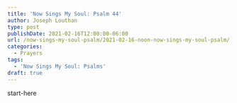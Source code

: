 ```yaml
---
title: 'Now Sings My Soul: Psalm 44'
author: Joseph Louthan
type: post
publishDate: 2021-02-16T12:00:00-06:00
url: /now-sings-my-soul-psalm/2021-02-16-noon-now-sings-my-soul-psalm/
categories:
  - Prayers
tags:
  - 'Now Sings My Soul: Psalms'
draft: true
---
```

<div style="font-variant: small-caps;">

</div>
    start-here
